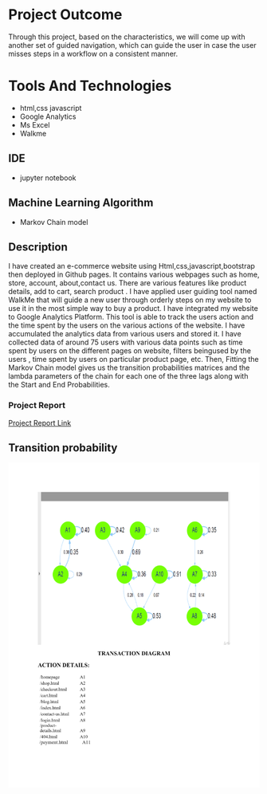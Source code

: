 # Project Outcome
Through this project, based on the characteristics, we will come up with another set of guided navigation, which can guide the user in case the user misses steps in a workflow on a consistent manner.
# Tools And Technologies
* html,css javascript
* Google Analytics
* Ms Excel
* Walkme

## IDE
* jupyter notebook


## Machine Learning Algorithm
* Markov Chain model

## Description
I have created an e-commerce website using Html,css,javascript,bootstrap then deployed in Github pages. 
It contains various webpages such as home, store, account, about,contact us. There are various features like product details, add to cart, search product .
I have applied user guiding tool named WalkMe that will guide a new user through orderly steps on my website to use it in the most simple way to buy a product. I have integrated my website to Google Analytics Platform. This tool is able to track the users action and the time spent by the users on the various actions of the website. I have accumulated the analytics data from various users and stored it. I have collected data of around 75 users with various data points such as time spent by users on the different pages on website, filters beingused by the users , time spent by users on particular product page, etc. Then, Fitting the Markov Chain model gives us the transition probabilities matrices and the lambda parameters of the chain for each one of the three lags along with the Start and End Probabilities.<br/>
### Project Report
[Project Report Link](https://github.com/ganesh-yadav/Analyse-User-Behaviour-Optimise-the-User-Workflow-Using-a-Machine-Learning-Algorithm/blob/main/PROJECT%20REPORT.pdf)

## Transition probability

![alt text](https://github.com/ganesh-yadav/Analyse-User-Behaviour-Optimise-the-User-Workflow-Using-a-Machine-Learning-Algorithm/blob/main/download.png)


